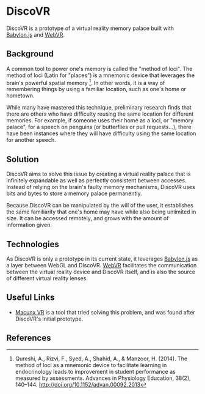 # DiscoVR

DiscoVR is a prototype of a virtual reality memory palace built with [Babylon.js](https://github.com/BabylonJS/Babylon.js) and [WebVR](https://webvr.info/).

## Background

A common tool to power one's memory is called the "method of loci". The method of loci (Latin for "places") is a mnemonic device that leverages the brain's powerful spatial memory [^fn1]. In other words, it is a way of remembering things by using a familiar location, such as one's home or hometown.

While many have mastered this technique, preliminary research finds that there are others who have difficulty reusing the same location for different memories. For example, if someone uses their home as a loci, or "memory palace", for a speech on penguins (or butterflies or pull requests...), there have been instances where they will have difficulty using the same location for another speech.

## Solution

DiscoVR aims to solve this issue by creating a virtual reality palace that is infinitely expandable as well as perfectly consistent between accesses. Instead of relying on the brain's faulty memory mechanisms, DiscoVR uses bits and bytes to store a memory palace permanently.

Because DiscoVR can be manipulated by the will of the user, it establishes the same familiarity that one's home may have while also being unlimited in size. It can be accessed remotely, and grows with the amount of information given.

## Technologies

As DiscoVR is only a prototype in its current state, it leverages [Babylon.js](https://github.com/BabylonJS/Babylon.js) as a layer between WebGL and DiscoVR. [WebVR](https://webvr.info/) facilitates the communication between the virtual reality device and DiscoVR itself, and is also the source of different virtual reality lenses.

## Useful Links

* [Macunx VR](https://linguisticator.com/macunx-vr/) is a tool that tried solving this problem, and was found after DiscoVR's initial prototype.

## References

[^fn1]: Qureshi, A., Rizvi, F., Syed, A., Shahid, A., & Manzoor, H. (2014). The method of loci as a mnemonic device to facilitate learning in endocrinology leads to improvement in student performance as measured by assessments. Advances in Physiology Education, 38(2), 140–144. http://doi.org/10.1152/advan.00092.2013

